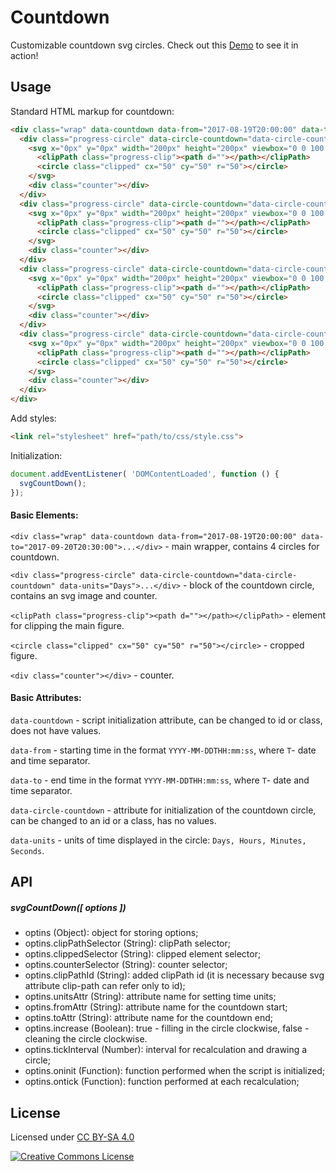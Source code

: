 # Countdown

Customizable countdown svg circles.
Check out this [Demo](https://codepen.io/OXAYAZA/pen/JJryqW) to see it in action!


## Usage

Standard HTML markup for countdown:

```html
<div class="wrap" data-countdown data-from="2017-08-19T20:00:00" data-to="2017-09-20T20:30:00">
  <div class="progress-circle" data-circle-countdown="data-circle-countdown" data-units="Days">
    <svg x="0px" y="0px" width="200px" height="200px" viewbox="0 0 100 100">
      <clipPath class="progress-clip"><path d=""></path></clipPath>
      <circle class="clipped" cx="50" cy="50" r="50"></circle>
    </svg>
    <div class="counter"></div>
  </div>
  <div class="progress-circle" data-circle-countdown="data-circle-countdown" data-units="Hours">
    <svg x="0px" y="0px" width="200px" height="200px" viewbox="0 0 100 100">
      <clipPath class="progress-clip"><path d=""></path></clipPath>
      <circle class="clipped" cx="50" cy="50" r="50"></circle>
    </svg>
    <div class="counter"></div>
  </div>
  <div class="progress-circle" data-circle-countdown="data-circle-countdown" data-units="Minutes">
    <svg x="0px" y="0px" width="200px" height="200px" viewbox="0 0 100 100">
      <clipPath class="progress-clip"><path d=""></path></clipPath>
      <circle class="clipped" cx="50" cy="50" r="50"></circle>
    </svg>
    <div class="counter"></div>
  </div>
  <div class="progress-circle" data-circle-countdown="data-circle-countdown" data-units="Seconds">
    <svg x="0px" y="0px" width="200px" height="200px" viewbox="0 0 100 100">
      <clipPath class="progress-clip"><path d=""></path></clipPath>
      <circle class="clipped" cx="50" cy="50" r="50"></circle>
    </svg>
    <div class="counter"></div>
  </div>
</div>
```

Add styles:

```html
<link rel="stylesheet" href="path/to/css/style.css">
```

Initialization:

```js
document.addEventListener( 'DOMContentLoaded', function () {
  svgCountDown();
});
```


#### Basic Elements:

`<div class="wrap" data-countdown data-from="2017-08-19T20:00:00" data-to="2017-09-20T20:30:00">...</div>` - main wrapper, contains 4 circles for countdown.

`<div class="progress-circle" data-circle-countdown="data-circle-countdown" data-units="Days">...</div>` - block of the countdown circle, contains an svg image and counter.

`<clipPath class="progress-clip"><path d=""></path></clipPath>` - element for clipping the main figure.

`<circle class="clipped" cx="50" cy="50" r="50"></circle>` - cropped figure.

`<div class="counter"></div>` - counter.

#### Basic Attributes:

`data-countdown` - script initialization attribute, can be changed to id or class, does not have values.

`data-from` - starting time in the format `YYYY-MM-DDTHH:mm:ss`, where `T`- date and time separator.

`data-to` - end time in the format `YYYY-MM-DDTHH:mm:ss`, where `T`- date and time separator.

`data-circle-countdown` - attribute for initialization of the countdown circle, can be changed to an id or a class, has no values.

`data-units` - units of time displayed in the circle: `Days, Hours, Minutes, Seconds`.


## API

##### svgCountDown([ options ])

* optins (Object): object for storing options;
* optins.clipPathSelector (String): clipPath selector;
* optins.clippedSelector (String): clipped element selector;
* optins.counterSelector (String): counter selector;
* optins.clipPathId (String): added clipPath id (it is necessary because svg attribute clip-path can refer only to id);
* optins.unitsAttr (String): attribute name for setting time units;
* optins.fromAttr (String): attribute name for the countdown start;
* optins.toAttr (String): attribute name for the countdown end;
* optins.increase (Boolean): true - filling in the circle clockwise, false - cleaning the circle clockwise.
* optins.tickInterval (Number): interval for recalculation and drawing a circle;
* optins.oninit (Function): function performed when the script is initialized;
* optins.ontick (Function): function performed at each recalculation;


## License

Licensed under [CC BY-SA 4.0](https://creativecommons.org/licenses/by-sa/4.0/)

[![Creative Commons License](https://i.creativecommons.org/l/by-sa/4.0/80x15.png)](https://creativecommons.org/licenses/by-sa/4.0/)
